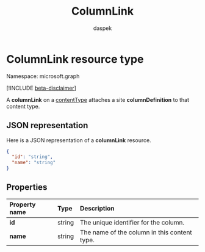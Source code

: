 ﻿---
author: daspek
description: "A columnLink on a contentType attaches a site columnDefinition to that content type."
ms.date: 09/12/2017
title: ColumnLink
localization_priority: Normal
doc_type: resourcePageType
ms.prod: ""
---

# ColumnLink resource type

Namespace: microsoft.graph

[!INCLUDE [beta-disclaimer](../../includes/beta-disclaimer.md)]

A **columnLink** on a [contentType][] attaches a site **columnDefinition** to that content type.

[contentType]: contenttype.md

## JSON representation

Here is a JSON representation of a **columnLink** resource.

<!-- { "blockType": "resource", "@odata.type": "microsoft.graph.columnLink" } -->

```json
{
  "id": "string",
  "name": "string"
}
```

## Properties

| Property name | Type   | Description                                   |
| :------------ | :----- | :-------------------------------------------- |
| **id**        | string | The unique identifier for the column.         |
| **name**      | string | The name of the column  in this content type. |

<!--
{
  "type": "#page.annotation",
  "description": "",
  "keywords": "",
  "section": "documentation",
  "tocPath": "Resources/ColumnLink",
  "suppressions": []
}
-->
